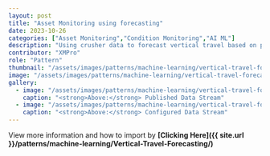 ```yaml
---
layout: post
title: "Asset Monitoring using forecasting"
date: 2023-10-26
categories: ["Asset Monitoring","Condition Monitoring","AI ML"]
description: "Using crusher data to forecast vertical travel based on past values."
contributor: "XMPro"
role: "Pattern"
thumbnail: "/assets/images/patterns/machine-learning/vertical-travel-forecasting/dsRunning.png"
image: "/assets/images/patterns/machine-learning/vertical-travel-forecasting/dsRunning.png"
gallery:
  - image: "/assets/images/patterns/machine-learning/vertical-travel-forecasting/dsRunning.png"
    caption: "<strong>Above:</strong> Published Data Stream"
  - image: "/assets/images/patterns/machine-learning/vertical-travel-forecasting/ds.png"
    caption: "<strong>Above:</strong> Configured Data Stream"
---
```


View more information and how to import by <strong>[Clicking Here]({{ site.url }}/patterns/machine-learning/Vertical-Travel-Forecasting/)</strong>